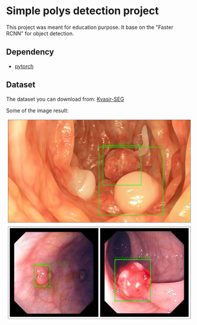 # Simple polys detection project
This project was meant for education purpose. It base on the "Faster RCNN" for object detection.
## Dependency
- [pytorch](https://pytorch.org/)
## Dataset
The dataset you can download from:
[Kvasir-SEG](https://datasets.simula.no/kvasir-seg/)

Some of the image result:
<div align="center">
  <kbd>
    <img src="image/result_image1.png" />
  </kbd>
  <kbd>
    <img src="image/result_image2.png" />
  </kbd>
</div>